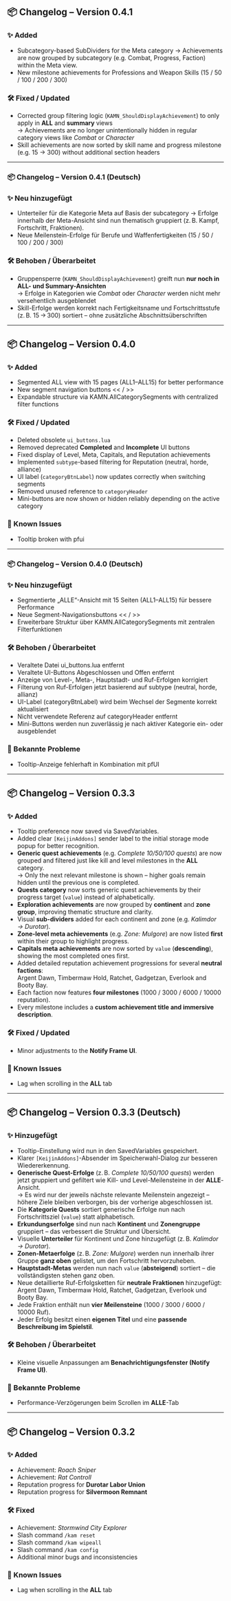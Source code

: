 ## 📦 Changelog – Version 0.4.1

### ✨ Added
- Subcategory-based SubDividers for the Meta category
→ Achievements are now grouped by subcategory (e.g. Combat, Progress, Faction) within the Meta view.
- New milestone achievements for Professions and Weapon Skills (15 / 50 / 100 / 200 / 300)

### 🛠 Fixed / Updated
- Corrected group filtering logic (`KAMN_ShouldDisplayAchievement`) to only apply in **ALL** and **summary** views  
  → Achievements are no longer unintentionally hidden in regular category views like *Combat* or *Character*  
- Skill achievements are now sorted by skill name and progress milestone (e.g. 15 → 300) without additional section headers

---

### 📦 Changelog – Version 0.4.1 (Deutsch)

### ✨ Neu hinzugefügt
- Unterteiler für die Kategorie Meta auf Basis der subcategory
→ Erfolge innerhalb der Meta-Ansicht sind nun thematisch gruppiert (z. B. Kampf, Fortschritt, Fraktionen).
- Neue Meilenstein-Erfolge für Berufe und Waffenfertigkeiten (15 / 50 / 100 / 200 / 300)

### 🛠 Behoben / Überarbeitet
- Gruppensperre (`KAMN_ShouldDisplayAchievement`) greift nun **nur noch in ALL- und Summary-Ansichten**  
  → Erfolge in Kategorien wie *Combat* oder *Character* werden nicht mehr versehentlich ausgeblendet  
- Skill-Erfolge werden korrekt nach Fertigkeitsname und Fortschrittsstufe (z. B. 15 → 300) sortiert – ohne zusätzliche Abschnittsüberschriften  

---

## 📦 Changelog – Version 0.4.0

### ✨ Added
- Segmented ALL view with 15 pages (ALL1–ALL15) for better performance
- New segment navigation buttons << / >>
- Expandable structure via KAMN.AllCategorySegments with centralized filter functions

### 🛠 Fixed / Updated
- Deleted obsolete `ui_buttons.lua`
- Removed deprecated **Completed** and **Incomplete** UI buttons
- Fixed display of Level, Meta, Capitals, and Reputation achievements
- Implemented `subtype`-based filtering for Reputation (neutral, horde, alliance)
- UI label (`categoryBtnLabel`) now updates correctly when switching segments
- Removed unused reference to `categoryHeader`
- Mini-buttons are now shown or hidden reliably depending on the active category

### 🐞 Known Issues
- Tooltip broken with pfui

---

### 📦 Changelog – Version 0.4.0 (Deutsch)

### ✨ Neu hinzugefügt
- Segmentierte „ALLE“-Ansicht mit 15 Seiten (ALL1–ALL15) für bessere Performance
- Neue Segment-Navigationsbuttons << / >>
- Erweiterbare Struktur über KAMN.AllCategorySegments mit zentralen Filterfunktionen

### 🛠 Behoben / Überarbeitet
- Veraltete Datei ui_buttons.lua entfernt
- Veraltete UI-Buttons Abgeschlossen und Offen entfernt
- Anzeige von Level-, Meta-, Hauptstadt- und Ruf-Erfolgen korrigiert
- Filterung von Ruf-Erfolgen jetzt basierend auf subtype (neutral, horde, allianz)
- UI-Label (categoryBtnLabel) wird beim Wechsel der Segmente korrekt aktualisiert
- Nicht verwendete Referenz auf categoryHeader entfernt
- Mini-Buttons werden nun zuverlässig je nach aktiver Kategorie ein- oder ausgeblendet

### 🐞 Bekannte Probleme
- Tooltip-Anzeige fehlerhaft in Kombination mit pfUI

---

## 📦 Changelog – Version 0.3.3

### ✨ Added
- Tooltip preference now saved via SavedVariables.
- Added clear `[KeijinAddons]` sender label to the initial storage mode popup for better recognition.
- **Generic quest achievements** (e.g. *Complete 10/50/100 quests*) are now grouped and filtered just like kill and level milestones in the **ALL** category.  
  → Only the next relevant milestone is shown – higher goals remain hidden until the previous one is completed.
- **Quests category** now sorts generic quest achievements by their progress target (`value`) instead of alphabetically.
- **Exploration achievements** are now grouped by **continent** and **zone group**, improving thematic structure and clarity.
- Visual **sub-dividers** added for each continent and zone (e.g. *Kalimdor → Durotar*).
- **Zone-level meta achievements** (e.g. *Zone: Mulgore*) are now listed **first** within their group to highlight progress.
- **Capitals meta achievements** are now sorted by `value` (**descending**), showing the most completed ones first.
- Added detailed reputation achievement progressions for several **neutral factions**:  
  Argent Dawn, Timbermaw Hold, Ratchet, Gadgetzan, Everlook and Booty Bay.  
- Each faction now features **four milestones** (1000 / 3000 / 6000 / 10000 reputation).  
- Every milestone includes a **custom achievement title and immersive description**.

### 🛠 Fixed / Updated
- Minor adjustments to the **Notify Frame UI**.

### 🐞 Known Issues
- Lag when scrolling in the **ALL** tab

---

## 📦 Changelog – Version 0.3.3 (Deutsch)

### ✨ Hinzugefügt
- Tooltip-Einstellung wird nun in den SavedVariables gespeichert.
- Klarer `[KeijinAddons]`-Absender im Speicherwahl-Dialog zur besseren Wiedererkennung.
- **Generische Quest-Erfolge** (z. B. *Complete 10/50/100 quests*) werden jetzt gruppiert und gefiltert wie Kill- und Level-Meilensteine in der **ALLE**-Ansicht.  
  → Es wird nur der jeweils nächste relevante Meilenstein angezeigt – höhere Ziele bleiben verborgen, bis der vorherige abgeschlossen ist.
- Die **Kategorie Quests** sortiert generische Erfolge nun nach Fortschrittsziel (`value`) statt alphabetisch.
- **Erkundungserfolge** sind nun nach **Kontinent** und **Zonengruppe** gruppiert – das verbessert die Struktur und Übersicht.
- Visuelle **Unterteiler** für Kontinent und Zone hinzugefügt (z. B. *Kalimdor → Durotar*).
- **Zonen-Metaerfolge** (z. B. *Zone: Mulgore*) werden nun innerhalb ihrer Gruppe **ganz oben** gelistet, um den Fortschritt hervorzuheben.
- **Hauptstadt-Metas** werden nun nach `value` (**absteigend**) sortiert – die vollständigsten stehen ganz oben.
- Neue detaillierte Ruf-Erfolgsketten für **neutrale Fraktionen** hinzugefügt:  
  Argent Dawn, Timbermaw Hold, Ratchet, Gadgetzan, Everlook und Booty Bay.  
- Jede Fraktion enthält nun **vier Meilensteine** (1000 / 3000 / 6000 / 10000 Ruf).  
- Jeder Erfolg besitzt einen **eigenen Titel** und eine **passende Beschreibung im Spielstil**.

### 🛠 Behoben / Überarbeitet
- Kleine visuelle Anpassungen am **Benachrichtigungsfenster (Notify Frame UI)**.

### 🐞 Bekannte Probleme
- Performance-Verzögerungen beim Scrollen im **ALLE**-Tab

---

## 📦 Changelog – Version 0.3.2

### ✨ Added
- Achievement: *Roach Sniper*
- Achievement: *Rat Controll*
- Reputation progress for **Durotar Labor Union**
- Reputation progress for **Silvermoon Remnant**

### 🛠 Fixed
- Achievement: *Stormwind City Explorer*
- Slash command `/kam reset`
- Slash command `/kam wipeall`
- Slash command `/kam config`
- Additional minor bugs and inconsistencies

### 🐞 Known Issues
- Lag when scrolling in the **ALL** tab
